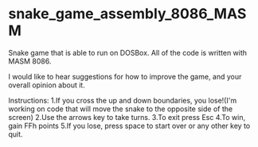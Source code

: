 # snake_game_assembly_8086_MASM 
Snake game that is able to run on DOSBox. All of the code is written with MASM 8086.

I would like to hear suggestions for how to improve the game, and your overall opinion about it.

Instructions:
  1.If you cross the up and down boundaries, you lose!(I'm working on code that will move the snake to the opposite side of the screen)
  2.Use the arrows key to take turns.
  3.To exit press Esc
  4.To win, gain FFh points
  5.If you lose, press space to start over or any other key to quit.
	
